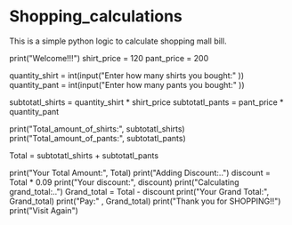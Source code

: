 # Shopping_calculations
This is a simple python logic to calculate shopping mall bill.

print("Welcome!!!")
shirt_price = 120
pant_price = 200

quantity_shirt = int(input("Enter how many shirts you bought:" ))
quantity_pant = int(input("Enter how many pants you bought:" ))

subtotatl_shirts = quantity_shirt * shirt_price
subtotatl_pants = pant_price * quantity_pant

print("Total_amount_of_shirts:", subtotatl_shirts)
print("Total_amount_of_pants:", subtotatl_pants)

Total = subtotatl_shirts + subtotatl_pants

print("Your Total Amount:", Total)
print("Adding Discount:..")
discount = Total * 0.09
print("Your discount:", discount)
print("Calculating grand_total:..")
Grand_total = Total - discount
print("Your Grand Total:", Grand_total)
print("Pay:" , Grand_total)
print("Thank you for SHOPPING!!")
print("Visit Again")
